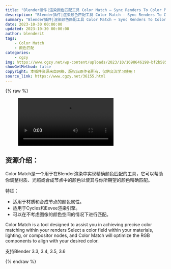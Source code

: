 ```yaml
---
title: "Blender插件|渲染颜色匹配工具 Color Match – Sync Renders To Color Palette v1.0"
description: "Blender插件|渲染颜色匹配工具 Color Match – Sync Renders To Color Palette v1.0"
summary: "Blender插件|渲染颜色匹配工具 Color Match – Sync Renders To Color Palette v1.0"
date: 2023-10-30 00:00:00
updated: 2023-10-30 00:00:00
author: blenderit
tags: 
    - Color Match
    - 颜色匹配
categories:
    - cgzy
img: https://www.cgzy.net/wp-content/uploads/2023/10/1698646198-bf2b585aaeb7a04.webp
showGetMethod: false
copyright: 本插件资源来自网络，版权归原作者所有，仅供交流学习使用！
source_link: https://www.cgzy.net/36155.html
---
```


{% raw %}
<figure class="wp-block-video aligncenter"><video controls src="http://cloud.video.taobao.com/play/u/null/p/1/e/6/t/1/434160760480.mp4"></video></figure><div class="wp-block-pandastudio-title"><div class="title_style_01"><h2 id="h2-0">资源介绍：</h2></div></div><p class="is-style-text-indent-2em">Color Match是一个用于在Blender渲染中实现精确颜色匹配的工具，它可以帮助你调整材质、光照或合成节点中的颜色以使其与你所期望的颜色精确匹配。</p><p>特征：</p><ul>
<li>适用于材质和合成节点的颜色属性。</li>



<li>适用于Cycles和Eevee渲染引擎。</li>



<li>可以在不考虑图像的颜色空间的情况下进行匹配。</li>
</ul><p>Color Match is a tool designed to assist you in achieving precise color matching within your renders Select a color field within your materials, lighting, or compositor nodes, and Color Match will optimize the RGB components to align with your desired color.</p><div class="wp-block-pandastudio-tips"><div class="tip success "><p>支持Blender 3.3, 3.4, 3.5, 3.6</p>
</div></div>
<div style="display: none">cgzy</div>
{% endraw %}